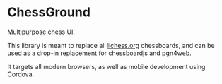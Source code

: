 # ChessGround

Multipurpose chess UI.

This library is meant to replace all [lichess.org](http://lichess.org) chessboards,
and can be used as a drop-in replacement for chessboardjs and pgn4web.

It targets all modern browsers, as well as mobile development using Cordova.
